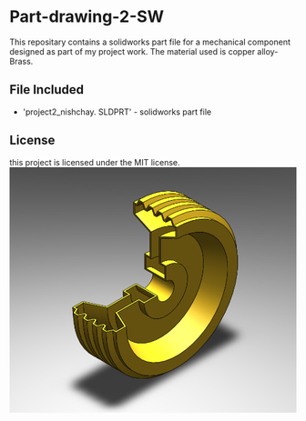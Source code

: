 # Part-drawing-2-SW
This repositary contains a solidworks part file for a mechanical component designed as part of my project work. The material used is copper alloy- Brass.
## File Included
- 'project2_nishchay.  SLDPRT' -
solidworks part file
## License
this project is licensed under the MIT license.
![Part Drawing Preview](Part2.png)
